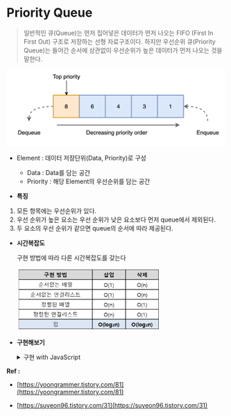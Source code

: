# Priority Queue

> 일반적인 큐(Queue)는 먼저 집어넣은 데이터가 먼저 나오는 FIFO (First In First Out) 구조로 저장하는 선형 자료구조이다.
> 하지만 우선순위 큐(Priority Queue)는 들어간 순서에 상관없이 우선순위가 높은 데이터가 먼저 나오는 것을 말한다.

<img src="Priority-Queue-images/Untitled.png" width="550" >

- Element : 데이터 저장단위(Data, Priority)로 구성

  - Data : Data를 담는 공간
  - Priority : 해당 Element의 우선순위를 담는 공간

- **특징**

1. 모든 항목에는 우선순위가 있다.
2. 우선 순위가 높은 요소는 우선 순위가 낮은 요소보다 먼저 queue에서 제외된다.
3. 두 요소의 우선 순위가 같으면 queue의 순서에 따라 제공된다.

- **시간복잡도**

  구현 방법에 따라 다른 시간복잡도를 갖는다

  <img src="Priority-Queue-images/Untitled%201.png" width="330" >

- **구현해보기**
  <details>
  <summary>구현 with JavaScript</summary>

  ```jsx
  // Element() : 데이터와 우선순위를 저장하기 위한 생성자 함수
  function Element(data, priority) {
    this.data = data;
    this.priority = priority;
  }

  // PriorityQueue() : Element 관리를 위한 생성자 함수
  function PriorityQueue() {
    this.array = [];
  }

  // getBuffet() : 객체 내 데이터 셋 반환
  PriorityQueue.prototype.getBuffer = function () {
    return this.array.map((element) => element.data);
  };

  // isEmpty() : 객체 내 데이터 존재 여부 파악
  PriorityQueue.prototype.isEmpty = function () {
    return this.array.length === 0;
  };

  // enqueue() : 데이터 추가
  PriorityQueue.prototype.enqueue = function (data, priority) {
    let element = new Element(data, priority);
    let added = false;

    for (let i = 0; i < this.array.length; i++) {
      if (element.priority < this.array[i].priority) {
        this.array.splice(i, 0, element);
        added = true;
        break;
      }
    }

    if (!added) {
      this.array.push(element);
    }

    return this.array.length;
  };

  // dequeue() : 데이터 삭제
  PriorityQueue.prototype.dequeue = function () {
    return this.array.shift();
  };

  // front() : 가장 첫 데이터 반환
  PriorityQueue.prototype.front = function () {
    return this.array.length == 0 ? undefined : this.array[0].data;
  };

  // size() : 큐 내 데이터 개수 반환
  PriorityQueue.prototype.size = function () {
    return this.array.length;
  };

  // clear() : 큐 초기화
  PriorityQueue.prototype.clear = function () {
    this.array = [];
  };
  ```

    </details>

**Ref :**

- [https://yoongrammer.tistory.com/81](https://yoongrammer.tistory.com/81)

- [https://suyeon96.tistory.com/31](https://suyeon96.tistory.com/31)
